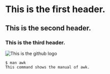 # This is the first header.
## This is the second header.
### This is the third header.
![This is the github logo](https://github.githubassets.com/images/modules/logos_page/GitHub-Mark.png)
```
$ man awk
This command shows the manual of awk.
```
